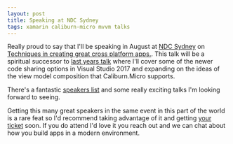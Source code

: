 ```yaml
---
layout: post
title: Speaking at NDC Sydney
tags: xamarin caliburn-micro mvvm talks
---
```


Really proud to say that I'll be speaking in August at [NDC Sydney][ndc] on [Techniques in creating great cross platform apps.][me]. This talk will be a spiritual successor to [last years talk][previous] where I'll cover some of the newer code sharing options in Visual Studio 2017 and expanding on the ideas of the view model composition that Caliburn.Micro supports.

There's a fantastic [speakers list][speakers] and some really exciting talks I'm looking forward to seeing.

Getting this many great speakers in the same event in this part of the world is a rare feat so I'd recommend taking advantage of it and getting [your ticket][tickets] soon. If you do attend I'd love it you reach out and we can chat about how you build apps in a modern environment.

[ndc]: http://ndcsydney.com/
[me]: http://ndcsydney.com/speaker/nigel-sampson/
[speakers]: http://ndcsydney.com/speakers/
[tickets]: http://ndcsydney.com/page/tickets
[previous]: https://www.youtube.com/watch?v=x266Vy4tfT0